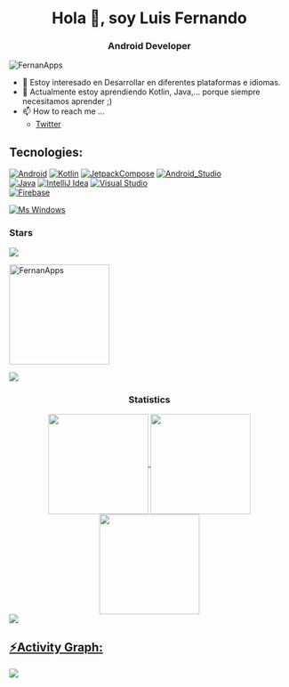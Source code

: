 <h1 align="center">Hola 👋, soy Luis Fernando</h1>
<h3 align="center">Android Developer</h3>
<p align="left"> <img src="https://komarev.com/ghpvc/?username=FernanApps&label=Profile%20views&color=0e75b6&style=flat" alt="FernanApps" /> </p>

- 👀 Estoy interesado en Desarrollar en diferentes plataformas e idiomas.
- 🌱 Actualmente estoy aprendiendo Kotlin, Java,... porque siempre necesitamos aprender ;)
- 📫 How to reach me ...
     - [Twitter](https://twitter.com/ds_luisfernando)


## Tecnologies:
[![Android](https://img.shields.io/badge/Android-3DDC84?style=for-the-badge&logo=android&logoColor=white&labelColor=3DDC84)]()
[![Kotlin](https://img.shields.io/badge/Kotlin-0095D5?style=for-the-badge&logo=kotlin&logoColor=white&labelColor=0095D5)]()
[![JetpackCompose](https://img.shields.io/badge/JetpackCompose-4285F4?style=for-the-badge&logo=jetpackcompose&logoColor=white&labelColor=4285F4)]()
[![Android_Studio](https://img.shields.io/badge/Android_Studio-3DDC84?style=for-the-badge&logo=android-studio&logoColor=white&labelColor=3DDC84)]()
</br>
[![Java](https://img.shields.io/badge/Java-007396?style=for-the-badge&logo=openjdk&logoColor=white&labelColor=007396)]()
[![IntelliJ Idea](https://img.shields.io/badge/IntelliJ_Idea-0071C5?style=for-the-badge&logo=intellijidea&logoColor=white&labelColor=1B6AC6)]()
[![Visual Studio](https://img.shields.io/badge/VisualStudio-1B6AC6?style=for-the-badge&logo=visualstudio&logoColor=white&labelColor=1B6AC6)]()
</br>
[![Firebase](https://img.shields.io/badge/Firebase-FFCA28?style=for-the-badge&logo=firebase&logoColor=white&labelColor=FFCA28)]()

[![Ms Windows](https://img.shields.io/badge/Windows-0078D6?style=for-the-badge&logo=windows&logoColor=white&labelColor=0078D6)]()
</br>

<h3 align="left">Stars</h3>
<a href="https://github.com/FernanApps/github-readme-stats">
  <img align="center" src="https://github-readme-stats-kappa-liard-38.vercel.app/api?username=FernanApps&hide=contribs&show_icons=true&include_all_commits=true&count_private=true&theme=dark" />
     
</a>
<br>
<p><img align="center" height="180em" src="https://github-readme-streak-stats.herokuapp.com/?user=FernanApps&theme=dark" alt="FernanApps" /></p>
<img src="https://user-images.githubusercontent.com/73097560/115834477-dbab4500-a447-11eb-908a-139a6edaec5c.gif"><h3 align="center">Statistics</h3>
<div align="center">
<a href="https://github.com/FernanApps">
<img align="center" src="http://github-profile-summary-cards.vercel.app/api/cards/most-commit-language?username=FernanApps&theme=blueberry" height="180em" />
<img align="center" src="http://github-profile-summary-cards.vercel.app/api/cards/repos-per-language?username=FernanApps&theme=blueberry" height="180em" />
<img align="center" src="http://github-profile-summary-cards.vercel.app/api/cards/profile-details?username=FernanApps&theme=blueberry" height="180em" />
</div>
<img src="https://user-images.githubusercontent.com/73097560/115834477-dbab4500-a447-11eb-908a-139a6edaec5c.gif"><h2 align="left">⚡Activity Graph:</h2>
<img align="center" src="https://github-readme-activity-graph.vercel.app/graph?username=FernanApps&theme=nightowl"/>

